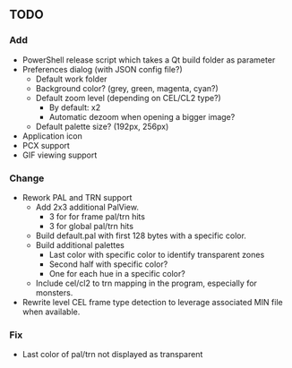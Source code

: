 ## TODO

### Add
- PowerShell release script which takes a Qt build folder as parameter
- Preferences dialog (with JSON config file?)
    - Default work folder
    - Background color? (grey, green, magenta, cyan?)
    - Default zoom level (depending on CEL/CL2 type?)
        - By default: x2
        - Automatic dezoom when opening a bigger image?
    - Default palette size? (192px, 256px)
- Application icon
- PCX support
- GIF viewing support

### Change
- Rework PAL and TRN support
    - Add 2x3 additional PalView.
        - 3 for for frame pal/trn hits
        - 3 for global pal/trn hits
    - Build default.pal with first 128 bytes with a specific color.
    - Build additional palettes
        - Last color with specific color to identify transparent zones
        - Second half with specific color?
        - One for each hue in a specific color?
    - Include cel/cl2 to trn mapping in the program, especially for monsters.
- Rewrite level CEL frame type detection to leverage associated MIN file when available.

### Fix
- Last color of pal/trn not displayed as transparent

